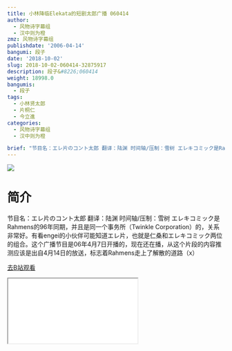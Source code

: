 ```yaml
---
title: 小林降临Elekata的短剧太郎广播 060414
author:
  - 风物诗字幕组
  - 汉中则为橙
zmz: 风物诗字幕组
publishdate: '2006-04-14'
bangumi: 段子
date: '2018-10-02'
slug: 2018-10-02-060414-32875917
description: 段子&#8226;060414
weight: 18998.0
bangumis: 
  - 段子
tags:
  - 小林贤太郎
  - 片桐仁
  - 今立進
categories:
  - 风物诗字幕组
  - 汉中则为橙

brief: "节目名：エレ片のコント太郎 翻译：陆渊 时间轴/压制：雪树 エレキコミック是Rahmens的96年同期，并且是同一个事务所（Twinkle Corporation）的，关系非常好。有看engei的小伙伴可能知道エレ片，也就是仁桑和エレキコミック两位的组合。这个广播节目是06年4月7日开播的，现在还在播，从这个片段的内容推测应该是出自4月14日的放送，标志着Rahmens走上了解散的道路（x）"
---
```

![](https://i.imgur.com/CsLAXsM.jpg)
# 简介  
节目名：エレ片のコント太郎
翻译：陆渊 时间轴/压制：雪树
エレキコミック是Rahmens的96年同期，并且是同一个事务所（Twinkle Corporation）的，关系非常好。有看engei的小伙伴可能知道エレ片，也就是仁桑和エレキコミック两位的组合。这个广播节目是06年4月7日开播的，现在还在播，从这个片段的内容推测应该是出自4月14日的放送，标志着Rahmens走上了解散的道路（x）  

[去B站观看](https://www.bilibili.com/video/av32875917/)
<div class ="resp-container"><iframe class="testiframe" src="//player.bilibili.com/player.html?aid=32875917"", scrolling="no", allowfullscreen="true" > </iframe></div> 
